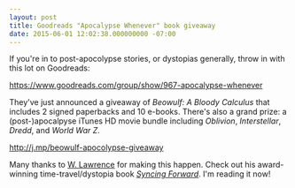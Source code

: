 ```yaml
---
layout: post
title: Goodreads "Apocalypse Whenever" book giveaway
date: 2015-06-01 12:02:38.000000000 -07:00
---
```

If you're in to post-apocolypse stories, or dystopias generally, throw in with this lot on Goodreads:

https://www.goodreads.com/group/show/967-apocalypse-whenever

They've just announced a giveaway of _Beowulf: A Bloody Calculus_ that includes 2 signed paperbacks and 10 e-books. There's also a grand prize: a (post-)apocalpyse iTunes HD movie bundle including _Oblivion_, _Interstellar_, _Dredd_, and _World War Z_.

http://j.mp/beowulf-apocolypse-giveaway

Many thanks to [W. Lawrence](http://www.syncingforward.com) for making this happen. Check out his award-winning time-travel/dystopia book _[Syncing Forward](http://www.amazon.com/Syncing-Forward-W-Lawrence-ebook/dp/B00L2OV9XK)_. I'm reading it now!

